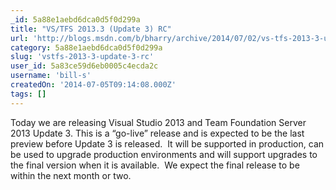```yaml
---
_id: 5a88e1aebd6dca0d5f0d299a
title: "VS/TFS 2013.3 (Update 3) RC"
url: 'http://blogs.msdn.com/b/bharry/archive/2014/07/02/vs-tfs-2013-3-update-3-rc.aspx'
category: 5a88e1aebd6dca0d5f0d299a
slug: 'vstfs-2013-3-update-3-rc'
user_id: 5a83ce59d6eb0005c4ecda2c
username: 'bill-s'
createdOn: '2014-07-05T09:14:08.000Z'
tags: []
---
```


Today we are releasing Visual Studio 2013 and Team Foundation Server 2013 Update 3. This is a “go-live” release and is expected to be the last preview before Update 3 is released.  It will be supported in production, can be used to upgrade production environments and will support upgrades to the final version when it is available.  We expect the final release to be within the next month or two.
